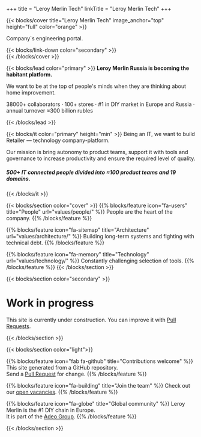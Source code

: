 +++
title = "Leroy Merlin Tech"
linkTitle = "Leroy Merlin Tech"
+++

{{< blocks/cover title="Leroy Merlin Tech" image_anchor="top" height="full" color="orange" >}}
<div class="mx-auto">
	<p class="lead" id="main-subtitle">Company`s engineering portal.</p>
	{{< blocks/link-down color="secondary" >}}
	
</div>
{{< /blocks/cover >}}

{{< blocks/lead color="primary" >}}
**Leroy Merlin Russia is becoming the habitant platform.**

We want to be at the top of people's minds when they are thinking about home improvement.

<div class="col-12">
<p class="h5 mt-5 text-center">38000+ collaborators · 100+ stores · #1 in DIY market in Europe and Russia · annual turnover ≈300 billion rubles</p>
</div>
{{< /blocks/lead >}}


{{< blocks/it color="primary" height="min" >}}
Being an IT, we want to build Retailer — technology company-platform.

Our mission is bring autonomy to product teams, support it with tools and governance to increase productivity and ensure the required level of quality.

<h5>500+ IT connected people divided into ≈100 product teams and 19 domains.</h5>

{{< /blocks/it >}}

{{< blocks/section color="cover" >}}
{{% blocks/feature icon="fa-users" title="People" url="values/people/" %}}
People are the heart of the company.
{{% /blocks/feature %}}

{{% blocks/feature icon="fa-sitemap" title="Architecture" url="values/architecture/" %}}
Building long-term systems and fighting with technical debt.
{{% /blocks/feature %}}

{{% blocks/feature icon="fa-memory" title="Technology" url="values/technology/" %}}
Сonstantly challenging selection of tools.
{{% /blocks/feature %}}
{{< /blocks/section >}}


{{< blocks/section color="secondary" >}}
<div class="col">
<h1 class="text-center">Work in progress</h1>
<div class="text-center">This site is currently under construction. You can improve it with <a href="https://github.com/adeo/lmru--tech/pulls">Pull Requests</a>.</div>
</div>

{{< /blocks/section >}}



{{< blocks/section color="light">}}

{{% blocks/feature icon="fab fa-github" title="Contributions welcome" %}}
This site generated from a GitHub repository. <br /> Send a [Pull Request](https://github.com/adeo/lmru--tech/pulls) for change.
{{% /blocks/feature %}}


{{% blocks/feature icon="fa-building" title="Join the team" %}}
Check out our [open vacancies](https://hh.ru/search/vacancy?text=%D0%9B%D0%B5%D1%80%D1%83%D0%B0%20%D0%9C%D0%B5%D1%80%D0%BB%D0%B5%D0%BD&search_field=company_name&specialization=1).
{{% /blocks/feature %}}

{{% blocks/feature icon="fa-globe" title="Global community" %}}
Leroy Merlin is the #1 DIY chain in Europe. <br /> It is part of the [Adeo Group](https://www.adeo.com/).
{{% /blocks/feature %}}

{{< /blocks/section >}}

